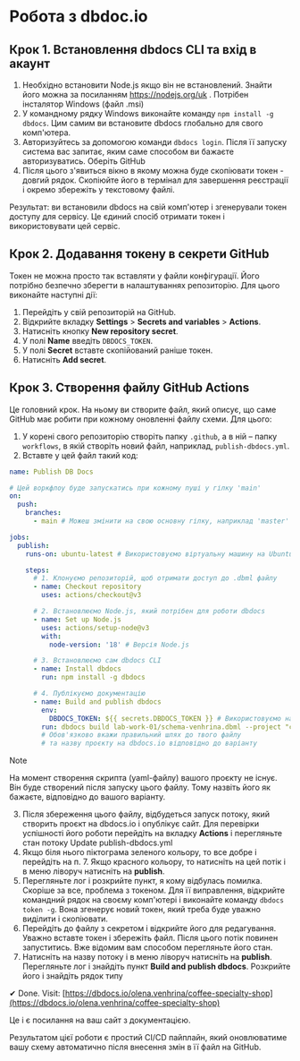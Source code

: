 # Робота з dbdoc.io

## Крок 1. Встановлення dbdocs CLI та вхід в акаунт

1. Необхідно встановити Node.js якщо він не встановлений. Знайти його можна за посиланням https://nodejs.org/uk . Потрібен інсталятор Windows (файл .msi)
2. У командному рядку Windows виконайте команду `npm install -g dbdocs`. Цим самим ви встановите  dbdocs глобально для свого комп'ютера.
3. Авторизуйтесь за допомогою команди `dbdocs login`. Після її запуску система вас запитає, яким саме способом ви бажаєте авторизуватись.  Оберіть GitHub
4. Після цього з'явиться вікно в якому можна буде скопіювати токен - довгий рядок. Скопіюйте його в термінал для завершення реєстрації і окремо збережіть у текстовому файлі.

Результат: ви встановили dbdocs на свій комп'ютер і згенерували токен доступу для сервісу. Це єдиний спосіб отримати токен і використовувати цей сервіс.

## Крок 2. Додавання токену в секрети GitHub

Токен не можна просто так вставляти у файли конфігурації. Його потрібно безпечно зберегти в налаштуваннях репозиторію. Для цього виконайте наступні дії:

1. Перейдіть у свій репозиторій на GitHub.
2. Відкрийте вкладку **Settings** > **Secrets and variables** > **Actions**.
3. Натисніть кнопку **New repository secret**.
4. У полі **Name** введіть `DBDOCS_TOKEN`.
5. У полі **Secret** вставте скопійований раніше токен.
6. Натисніть **Add secret**.

## Крок 3. Створення файлу GitHub Actions

Це головний крок. На ньому ви створите файл, який описує, що саме GitHub має робити при кожному оновленні файлу схеми. Для цього:

1. У корені свого репозиторію створіть папку `.github`, а в ній – папку `workflows`, в якій створіть новий файл, наприклад, `publish-dbdocs.yml`.
2. Вставте у цей файл такий код:
```yaml
name: Publish DB Docs

# Цей воркфлоу буде запускатись при кожному пуші у гілку 'main'
on:
  push:
    branches:
      - main # Можеш змінити на свою основну гілку, наприклад 'master'

jobs:
  publish:
    runs-on: ubuntu-latest # Використовуємо віртуальну машину на Ubuntu

    steps:
      # 1. Клонуємо репозиторій, щоб отримати доступ до .dbml файлу
      - name: Checkout repository
        uses: actions/checkout@v3

      # 2. Встановлюємо Node.js, який потрібен для роботи dbdocs
      - name: Set up Node.js
        uses: actions/setup-node@v3
        with:
          node-version: '18' # Версія Node.js

      # 3. Встановлюємо сам dbdocs CLI
      - name: Install dbdocs
        run: npm install -g dbdocs

      # 4. Публікуємо документацію
      - name: Build and publish dbdocs
        env:
          DBDOCS_TOKEN: ${{ secrets.DBDOCS_TOKEN }} # Використовуємо наш секретний токен
        run: dbdocs build lab-work-01/schema-venhrina.dbml --project "coffee-specialty-shop"
        # Обов'язково вкажи правильний шлях до твого файлу
        # та назву проєкту на dbdocs.io відповідно до варіанту
```
>[!Note]
>На момент створення скрипта (yaml-файлу) вашого проєкту не існує. Він буде створений після запуску цього файлу. Тому назвіть його як бажаєте, відповідно до вашого варіанту.

3. Після збереження цього файлу, відбудеться запуск потоку, який створить проєкт на dbdocs.io і опублікує сайт.  Для перевірки успішності його роботи перейдіть на вкладку **Actions** і перегляньте стан потоку Update publish-dbdocs.yml
4. Якщо біля нього піктограма зеленого кольору, то все добре і перейдіть на п. 7. Якщо красного кольору, то натисніть на цей потік і в меню ліворуч натисніть на **publish**.
5. Перегляньте лог і розкрийте пункт, я кому відбулась помилка. Скоріше за все, проблема з токеном. Для її виправлення, відкрийте командний рядок на своєму комп'ютері і виконайте команду `dbdocs token -g`. Вона згенерує новий токен, який треба буде уважно виділити і скопіювати.
6. Перейдіть до файлу з секретом і відкрийте його для редагування. Уважно вставте токен і збережіть файл. Після цього потік повинен запуститись. Вже відомим вам способом перегляньте його стан.
7. Натисніть на назву потоку і в меню ліворуч натисніть на **publish**. Перегляньте лог і знайдіть пункт **Build and publish dbdocs**. Розкрийте його і знайдіть рядок типу

✔ Done. Visit: [https://dbdocs.io/olena.venhrina/coffee-specialty-shop](https://dbdocs.io/olena.venhrina/coffee-specialty-shop) 

Це і є посилання на ваш сайт з документацією. 

Результатом цієї роботи є простий  CI/CD пайплайн, який оновлюватиме вашу схему автоматично після внесення змін в її файл на GitHub.
